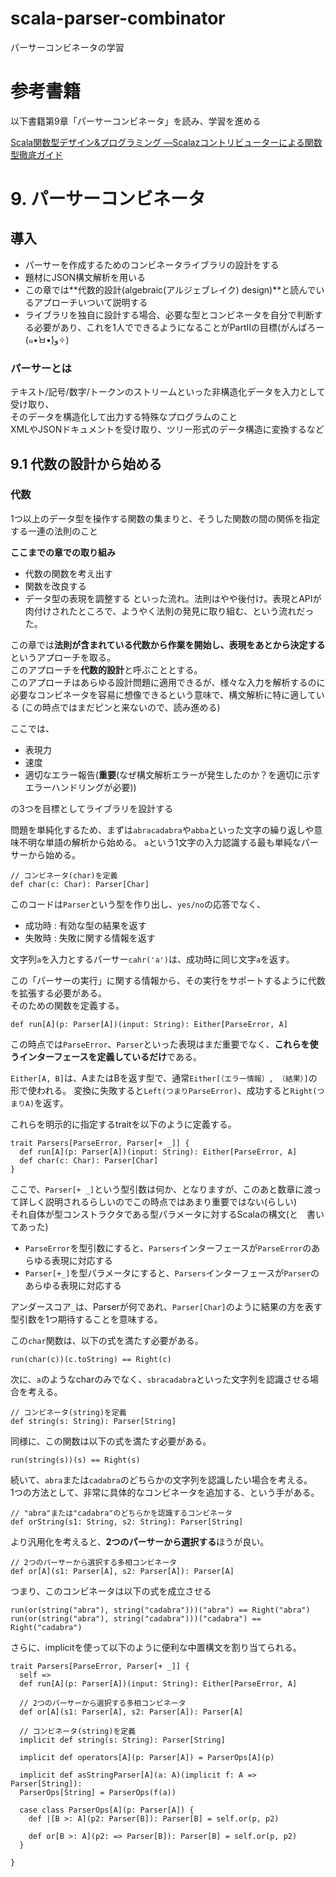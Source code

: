 # scala-parser-combinator
パーサーコンビネータの学習

# 参考書籍

以下書籍第9章「パーサーコンビネータ」を読み、学習を進める

[Scala関数型デザイン&プログラミング ―Scalazコントリビューターによる関数型徹底ガイド](https://www.amazon.co.jp/dp/4844337769/ref=cm_sw_r_tw_dp_U_x_ECSkBbE9Q1JKY)

# 9. パーサーコンビネータ

## 導入

- パーサーを作成するためのコンビネータライブラリの設計をする
- 題材にJSON構文解析を用いる
- この章では**代数的設計(algebraic(アルジェブレイク) design)**と読んでいるアプローチいついて説明する
- ライブラリを独自に設計する場合、必要な型とコンビネータを自分で判断する必要があり、これを1人でできるようになることがPartⅡの目標(がんばろー(๑•̀ㅂ•́)و✧)

### パーサーとは
テキスト/記号/数字/トークンのストリームといった非構造化データを入力として受け取り、  
そのデータを構造化して出力する特殊なプログラムのこと  
XMLやJSONドキュメントを受け取り、ツリー形式のデータ構造に変換するなど

## 9.1 代数の設計から始める

### 代数
1つ以上のデータ型を操作する関数の集まりと、そうした関数の間の関係を指定する一連の法則のこと

**ここまでの章での取り組み**
- 代数の関数を考え出す
- 関数を改良する
- データ型の表現を調整する
といった流れ。法則はやや後付け。表現とAPIが肉付けされたところで、ようやく法則の発見に取り組む、という流れだった。

この章では**法則が含まれている代数から作業を開始し、表現をあとから決定する**というアプローチを取る。  
このアプローチを**代数的設計**と呼ぶこととする。  
このアプローチはあらゆる設計問題に適用できるが、様々な入力を解析するのに必要なコンビネータを容易に想像できるという意味で、構文解析に特に適している
(この時点ではまだピンと来ないので、読み進める)

ここでは、
- 表現力
- 速度
- 適切なエラー報告(**重要**(なぜ構文解析エラーが発生したのか？を適切に示すエラーハンドリングが必要))

の3つを目標としてライブラリを設計する

問題を単純化するため、まずは`abracadabra`や`abba`といった文字の繰り返しや意味不明な単語の解析から始める。
`a`という1文字の入力認識する最も単純なパーサーから始める。
```
// コンビネータ(char)を定義
def char(c: Char): Parser[Char]
```
このコードは`Parser`という型を作り出し、`yes/no`の応答でなく、
- 成功時 : 有効な型の結果を返す
- 失敗時 : 失敗に関する情報を返す

文字列`a`を入力とするパーサー`cahr('a')`は、成功時に同じ文字`a`を返す。

この「パーサーの実行」に関する情報から、その実行をサポートするように代数を拡張する必要がある。  
そのための関数を定義する。  

```
def run[A](p: Parser[A])(input: String): Either[ParseError, A]
```

この時点では`ParseError`、`Parser`といった表現はまだ重要でなく、**これらを使うインターフェースを定義しているだけ**である。

`Either[A, B]`は、AまたはBを返す型で、通常`Either[（エラー情報）, （結果）]`の形で使われる。
変換に失敗すると`Left(つまりParseError)`、成功すると`Right(つまりA)`を返す。

これらを明示的に指定するtraitを以下のように定義する。

```
trait Parsers[ParseError, Parser[+ _]] {
  def run[A](p: Parser[A])(input: String): Either[ParseError, A]
  def char(c: Char): Parser[Char]
}
```

ここで、`Parser[+ _]`という型引数は何か、となりますが、このあと数章に渡って詳しく説明されるらしいのでこの時点ではあまり重要ではない(らしい)  
それ自体が型コンストラクタである型パラメータに対するScalaの構文(と　書いてあった)
- `ParseError`を型引数にすると、`Parsers`インターフェースが`ParseError`のあらゆる表現に対応する
- `Parser[+_]`を型パラメータにすると、`Parsers`インターフェースが`Parser`のあらゆる表現に対応する

アンダースコア`_`は、Parserが何であれ、`Parser[Char]`のように結果の方を表す型引数を1つ期待することを意味する。  

この`char`関数は、以下の式を満たす必要がある。

```
run(char(c))(c.toString) == Right(c)
```

次に、`a`のようなcharのみでなく、`sbracadabra`といった文字列を認識させる場合を考える。

```
// コンビネータ(string)を定義
def string(s: String): Parser[String]
```

同様に、この関数は以下の式を満たす必要がある。

```
run(string(s))(s) == Right(s)
```

続いて、`abra`または`cadabra`のどちらかの文字列を認識したい場合を考える。  
1つの方法として、非常に具体的なコンビネータを追加する、という手がある。

```
// "abra"または"cadabra"のどちらかを認識するコンビネータ
def orString(s1: String, s2: String): Parser[String]
```

より汎用化を考えると、**2つのパーサーから選択する**ほうが良い。

```
// 2つのパーサーから選択する多相コンビネータ
def or[A](s1: Parser[A], s2: Parser[A]): Parser[A]
```

つまり、このコンビネータは以下の式を成立させる

```
run(or(string("abra"), string("cadabra")))("abra") == Right("abra")
run(or(string("abra"), string("cadabra")))("cadabra") == Right("cadabra")
```

さらに、implicitを使って以下のように便利な中置構文を割り当てられる。

```
trait Parsers[ParseError, Parser[+ _]] {
  self =>
  def run[A](p: Parser[A])(input: String): Either[ParseError, A]

  // 2つのパーサーから選択する多相コンビネータ
  def or[A](s1: Parser[A], s2: Parser[A]): Parser[A]

  // コンビネータ(string)を定義
  implicit def string(s: String): Parser[String]

  implicit def operators[A](p: Parser[A]) = ParserOps[A](p)

  implicit def asStringParser[A](a: A)(implicit f: A => Parser[String]):
  ParserOps[String] = ParserOps(f(a))

  case class ParserOps[A](p: Parser[A]) {
    def |[B >: A](p2: Parser[B]): Parser[B] = self.or(p, p2)

    def or[B >: A](p2: => Parser[B]): Parser[B] = self.or(p, p2)
  }

}
```


